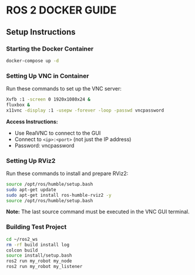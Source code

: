 # ROS 2 DOCKER GUIDE

## Setup Instructions

### Starting the Docker Container
```bash
docker-compose up -d
```

### Setting Up VNC in Container
Run these commands to set up the VNC server:
```bash
Xvfb :1 -screen 0 1920x1080x24 &
fluxbox &
x11vnc -display :1 -usepw -forever -loop -passwd vncpassword
```

**Access Instructions:**
- Use RealVNC to connect to the GUI
- Connect to `<ip>:<port>` (not just the IP address)
- Password: vncpassword

### Setting Up RViz2
Run these commands to install and prepare RViz2:
```bash
source /opt/ros/humble/setup.bash
sudo apt-get update
sudo apt-get install ros-humble-rviz2 -y
source /opt/ros/humble/setup.bash
```
**Note:** The last source command must be executed in the VNC GUI terminal.

### Building Test Project
```bash
cd ~/ros2_ws
rm -rf build install log
colcon build
source install/setup.bash
ros2 run my_robot my_node
ros2 run my_robot my_listener
```